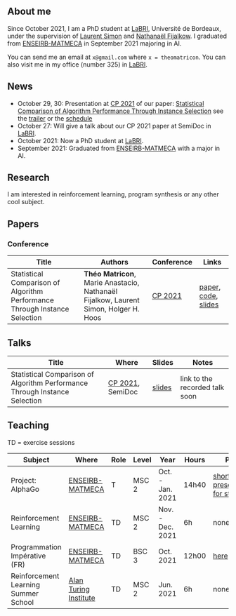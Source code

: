 ## About me

Since October 2021, I am a PhD student at [LaBRI][LABRI], Université de Bordeaux, under the supervision of [Laurent Simon](https://www.labri.fr/perso/lsimon/) and [Nathanaël Fijalkow](https://nathanael-fijalkow.github.io/).
I graduated from [ENSEIRB-MATMECA][ENSEIRB] in September 2021 majoring in AI.

You can send me an email at `x@gmail.com` where `x = theomatricon`. You can also visit me in my office (number 325) in [LaBRI][LABRI].

## News

- October 29, 30: Presentation at [CP 2021][CP21] of our paper: [Statistical Comparison of Algorithm Performance Through Instance Selection][PSEAS-paper] see the [trailer](https://www.youtube.com/watch?v=FfzLfOYffs4) or the [schedule](https://cp2021.lirmm.fr/submissions/23)
- October 27: Will give a talk about our CP 2021 paper at SemiDoc in [LaBRI][LABRI].
- October 2021: Now a PhD student at [LaBRI][LABRI].
- September 2021: Graduated from [ENSEIRB-MATMECA][ENSEIRB] with a major in AI.

## Research

I am interested in reinforcement learning, program synthesis or any other cool subject.

## Papers

### Conference

| Title | Authors | Conference | Links |
|-------|---------|------------|-------|
|Statistical Comparison of Algorithm Performance Through Instance Selection | **Théo Matricon**, Marie Anastacio, Nathanaël Fijalkow, Laurent Simon, Holger H. Hoos | [CP 2021][CP21] | [paper][PSEAS-paper], [code][PSEAS-code], [slides](./slides/cp2021.pdf) |

## Talks

| Title | Where | Slides | Notes |
|-------|-------|--------|-------|
| Statistical Comparison of Algorithm Performance Through Instance Selection | [CP 2021][CP21], SemiDoc | [slides](./slides/cp2021.pdf) | link to the recorded talk soon |

## Teaching

TD = exercise sessions

| Subject | Where | Role |  Level | Year | Hours | Page |
|---------|-------|------|--------|------|-------|------|
| Project: AlphaGo | [ENSEIRB-MATMECA][ENSEIRB] | T | MSC 2 | Oct. - Jan. 2021 | 14h40 | [short presentation for students](./teaching/alphago) |
| Reinforcement Learning | [ENSEIRB-MATMECA][ENSEIRB] | TD | MSC 2 | Nov. - Dec. 2021 | 6h | none |
| Programmation Impérative (FR) | [ENSEIRB-MATMECA][ENSEIRB] | TD | BSC 3 | Oct. 2021 | 12h00 | [here](https://www.labri.fr/perso/fmoranda/pg101/) |
| Reinforcement Learning  Summer School | [Alan Turing Institute][TUR] | TD | MSC 2 | Jun. 2021 | 6h | none |

[ENSEIRB]: https://enseirb-matmeca.bordeaux-inp.fr/
[LABRI]: https://www.labri.fr/
[TUR]: https://www.turing.ac.uk/
[CP21]: https://cp2021.a4cp.org/
[PSEAS-paper]: https://doi.org/10.4230/LIPIcs.CP.2021.43
[PSEAS-code]: https://github.com/Theomat/PSEAS
